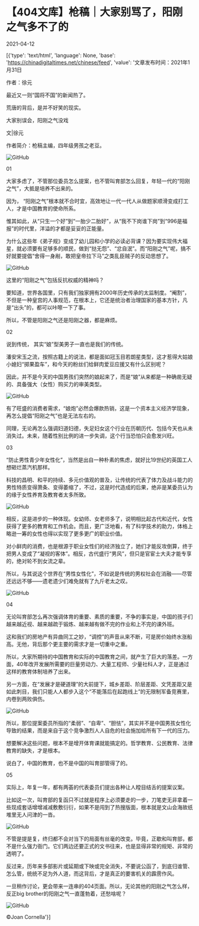 # 【404文库】枪稿｜大家别骂了，阳刚之气多不了的

2021-04-12

[{'type': 'text/html', 'language': None, 'base': 'https://chinadigitaltimes.net/chinese/feed', 'value': '文章发布时间：2021年1月31日 

作者：徐元

最近又一则“国将不国”的新闻热了。

荒唐的背后，是并不好笑的现实。



大家别误会，阳刚之气没戏

文|徐元

作者简介：枪稿主编，四年级男孩之老豆。

![GitHub](https://chinadigitaltimes.net/chinese/files/2021/04/post-664768-60746ae3ce08d.png)

01

大家多虑了，不管那位委员怎么提案，也不管叫育部怎么回复，年轻一代的“阳刚之气”，大抵是培养不出来的。

因为， “阳刚之气”根本就不合时宜，高效地让一代一代人从做题家顺滑变成打工人，才是中国教育的使命所系。

惟其如此，从“只生一个好”到“一胎少二胎好”，从“我不下岗谁下岗”到“996是福报”的时代里，洋溢的才都是妥妥的正能量。

为什么这些年《弟子规》变成了幼儿园和小学的必读必背课？因为要实现伟大福星，就必须要有足够多的顺民，做到“挞无怨”、“忿自泯”。而“阳刚之气”呢，搞不好就要提倡“舍得一身剐，敢把皇帝拉下马”之类乱臣贼子的反动思想了。

![GitHub](https://chinadigitaltimes.net/chinese/files/2021/04/post-664768-60746ae4091f5.)

这里的“阳刚之气”包括反抗权威的精神吗？

要知道，世界各国里，只有我们独家拥有2000年历史传承的太监制度。“阉割”，不但是一种皇宫的人事规范，在根本上，它还是统治者治理国家的基本方针，凡是“出头”的，都可以咔嚓一下了事。

所以，不管是阳刚之气还是阳刚之器，都是麻烦。

02

说到传统， 其实“娘”型美男子一直也是我们的传统。

潘安宋玉之流，按照古籍上的说法，都是面如冠玉目若朗星类型，这才惹得大姑娘小媳妇“掷果盈车”，和今天的粉丝们给鲜肉爱豆应援又有什么区别呢？

因此，并不是今天的中国男孩们突然的娘起来了，而是“娘”从来都是一种确凿无疑的、具备强大（女性）购买力的审美类型。

![GitHub](https://chinadigitaltimes.net/chinese/files/2021/04/post-664768-60746ae44f340.png)

有了旺盛的消费者需求，“娘炮”必然会爆款热销，这是一个资本主义经济学现象，再怎么提倡“阳刚之气”也是无法左右的。

同理，无论再怎么强调妇道妇德，失足妇女这个行业在历朝历代、包括今天也从未消失过。未来，随着性别比例的进一步失调，这个行当恐怕只会愈发兴旺。

03

“防止男性青少年女性化”，当然是出自一种朴素的焦虑，就好比19世纪的英国工人想砸烂蒸汽机那样。

科技的昌明、和平的持续、多元价值观的普及，让传统的代表了体力及战斗能力的男性特质变得萧条、变得萎缩了，不过，这是时代造成的后果，绝非是某委员认为的缘于女性养育及教育者太多所致。

![GitHub](https://chinadigitaltimes.net/chinese/files/2021/04/post-664768-60746ae4841d1.png)

相反，这是进步的一种体现。女幼师、女老师多了，说明相比起古代和近代，女性获得了更多的教育和工作机会。而且，更广泛地看，有了科学技术的助力，体格上略逊一筹的女性也得以实现了更多更广的职业价值。

对小鲜肉的消费，也是根源于职业女性们的经济独立了，她们才能反攻倒算，终于把男人变成了“凝视的客体”。相反，古代盛行“男风”，但只是官宦士大夫才能专享的，绝对轮不到女流之辈。

所以，与其说这个世界在“男性女性化”，不如说是传统的男权社会在消融——尽管还远远不够——遗老遗少们难免就有了九斤老太之叹。

![GitHub](https://chinadigitaltimes.net/chinese/files/2021/04/post-664768-60746ae6429e9.png)

04

无论叫育部怎么再次强调体育的重要、素质的重要，不争的事实是，中国的孩子们越来越近视、越来越疏于锻炼、越来越有做不完的作业和上不完的课外班。

这和我们的房地产有异曲同工之妙，“调控”的声音从来不断，可是房价始终水涨船高。无他，背后那个更主要的需求才是一切重中之重。

所以，大家所期待的中国教育和实际的中国教育之间，就产生了巨大的落差。一方面，40年改开发展所需要的巨量劳动力、大量工程师、少量社科人才，正是通过这样的教育体制培养了出来。

另一方面，在“发展才是硬道理”的大前提下，城乡差距、阶层差距、文凭差距又是如此刺目，我们只能人人都步入这个“不能落后在起跑线上”的无限制军备竞赛里，内卷到两败俱伤。

![GitHub](https://chinadigitaltimes.net/chinese/files/2021/04/post-664768-60746ae99a5d0.png)

所以，那位提案委员所指的“柔弱”、“自卑”、“胆怯”，其实并不是中国男孩女性化导致的结果，而是来自于这个竞争激烈人人自危的社会施加给所有下一代的压力。

想要解决这些问题，根本不是增开体育课就能搞定的。哲学教育、公民教育、法律教育的缺失，才是根本。

说白了，中国的教育，也不是中国的叫育部管得了的。

05

实际上，年复一年，都有两荟的代表委员们提出各种让人瞠目结舌的提案议案。

比如这一次，叫育部的复函只不过就是程序上必须要走的一步，刀笔吏无非拿着一些现成套话增增减减敷敷衍衍，如果不是闯到了热搜版面，根本就是文山会海故纸堆里无人问津的一沓。

![GitHub](https://chinadigitaltimes.net/chinese/files/2021/04/post-664768-60746aea30bfe.png)

不管是提是复，终归都不会对当下的局面有丝毫的改变。毕竟，正歇和叫育部，都不是什么强力衙门。它们两边还要正式的文书往来，也是显得非常的规矩、非常的透明了。

反过来，历年来多部影片或延期或下映或完全消失，不要说公函了，到底归谁管、怎么管，统统不足为外人道，而这背后，才是真正的要害机关的霹雳作风。

一旦稍作讨论，更会带来一连串的404页面。所以，无论其他的阳刚之气怎么样，反正big brother的阳刚之气一直蓬勃着，还愁啥呢？

![GitHub](https://chinadigitaltimes.net/chinese/files/2021/04/post-664768-60746aea6ae3f.png)

©Joan Cornella'}]